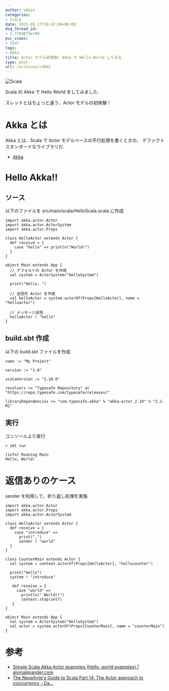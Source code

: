 ```yaml
---
author: admin
categories:
- Scala
date: 2015-05-17T10:47:00+00:00
dsq_thread_id:
- 3.7709873e+09
pvc_views:
- 1547
tags:
- Akka
title: Actor モデル初体験! Akka で Hello World してみる
type: post
url: /archives/=3842
---
```


<img alt="Scala" src="https://futurismo.biz/wp-content/uploads/wpid-scala.gif"/>

Scala の Akka で Hello World をしてみました.

スレッドとはちょっと違う、Actor モデルの初体験！

Akka とは
=========

Akka とは、Scala で Actor モデルベースの平行処理を書くときの、
デファクトスタンダードなライブラリだ.

-   [Akka](https://akka.io/)

Hello Akka!!
============

ソース
------

以下のファイルを src/main/scala/HelloScala.scala に作成.

``` {.scala}
import akka.actor.Actor
import akka.actor.ActorSystem
import akka.actor.Props

class HelloActor extends Actor {
  def receive = {
    case "hello" => println("World!")
  }
}

object Main extends App {
  // デフォルトの Actor を作成
  val system = ActorSystem("HelloSystem")

  print("Hello, ")

  // 送信先 Actor を作成
  val helloActor = system.actorOf(Props[HelloActor], name = "helloactor")

  // メッセージ送信
  helloActor ! "hello"
}
```

build.sbt 作成
--------------

以下の build.sbt ファイルを作成

``` {.scala}
name := "My Project"

version := "1.0"

scalaVersion := "2.10.0"

resolvers += "Typesafe Repository" at "https://repo.typesafe.com/typesafe/releases/"

libraryDependencies += "com.typesafe.akka" % "akka-actor_2.10" % "2.2-M1"
```

実行
----

コンソールより実行

``` {.bash}
> sbt run

[info] Running Main 
Hello, World!
```

返信ありのケース
================

sender を利用して、折り返し処理を実施.

``` {.scala}
import akka.actor.Actor
import akka.actor.Props
import akka.actor.ActorSystem

class HelloActor extends Actor {
  def receive = {
    case "introduce" => 
      print(",")
      sender ! "world"
  }
}

class CounterMain extends Actor {
  val system = context.actorOf(Props[HelloActor], "hellocounter")

  print("Hello")
  system ! "introduce"

   def receive = {
     case "world" =>
       println(" World!!")
       context.stop(self)
   }
}

object Main extends App {
  val system = ActorSystem("HelloSystem")
  val actor = system.actorOf(Props[CounterMain], name = "counterMain")
}
```

参考
====

-   [Simple Scala Akka Actor examples (Hello, world examples) |
    alvinalexander.com](https://alvinalexander.com/scala/simple-scala-akka-actor-examples-hello-world-actors#)
-   [The Neophyte's Guide to Scala Part 14: The Actor approach to
    concurrency -
    Da...](https://danielwestheide.com/blog/2013/02/27/the-neophytes-guide-to-scala-part-14-the-actor-approach-to-concurrency.html#)

